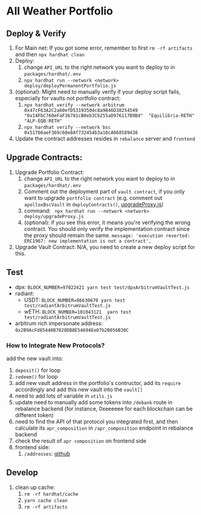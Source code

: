 # All Weather Portfolio

## Deploy & Verify

1. For Main net: If you got some error, remember to first `rm -rf artifacts` and then `npx hardhat clean`
2. Deploy:
    1. change `API_URL` to the right network you want to deploy to in `packages/hardhat/.env`
    2. `npx hardhat run --network <network> deploy/deployPermanentPortfolio.js`
3. (optional): Might need to manually verify if your deploy script fails, especially for vaults not portfolio contract:
    1. `npx hardhat verify --network arbitrum 0x47cF63A2C2a60efD53193504c8a9846D38254549 "0x14FbC760eFaF36781cB0eb3Cb255aD976117B9Bd"  "Equilibria-RETH" "ALP-EQB-RETH"`
    2. `npx hardhat verify --network bsc 0x51766aeF369c60e8Af732454b3a10cA068589438`
3. Update the contract addresses resides in `rebalance` server and `frontend`

## Upgrade Contracts:

1. Upgrade Portfolio Contract:
    1. change `API_URL` to the right network you want to deploy to in `packages/hardhat/.env`
    2. Comment out the deployment part of `vault contract`, if you only want to upgrade `portfolio contract` (e.g. comment out `apolloxBscVault` in `deployContracts()`, [upgradeProxy.js](https://github.com/all-weather-protocol/contract/blob/master/packages/hardhat/deploy/upgradeProxy.js#L19C47-L19C47))
    3. command: ` npx hardhat run --network <network> deploy/upgradeProxy.js`
    4. (optional): if you see this error, it means you're verifying the wrong contract. You should only verify the implementation contract since the proxy should remain the same. `message: 'execution reverted: ERC1967: new implementation is not a contract',`
2. Upgrade Vault Contract: N/A, you need to create a new deploy script for this.

## Test

* dpx: `BLOCK_NUMBER=97022421 yarn test test/dpxArbitrumVaultTest.js`
* radiant:
    * USDT: `BLOCK_NUMBER=86630670 yarn test test/radiantArbitrumVaultTest.js`
    * wETH: `BLOCK_NUMBER=101043121  yarn test test/radiantArbitrumVaultTest.js`
* arbitrum rich impersonate address: `0x2B9AcFd85440B7828DB8E54694Ee07b2B056B30C`

### How to Integrate New Protocols?

add the new vault into:
1. `deposit()` for loop
2. `redeem()` for loop
3. add new vault address in the portfolio's contructor, add its `require` accordingly and add this new vault into the `vault[]`
4. need to add lots of variable in `utils.js`
5. update need to manually add some tokens into `/debank` route in rebalance backend (for instance, 0xeeeeee for each blockchain can be different token)
6. need to find the API of that protocol you integrated first, and then calculate its `apr_composition` in `/apr_composition` endpoint in rebalance backend
7. check the result of `apr composition` on frontend side
8. frontend side:
    1. `/addresses`: [github](https://github.com/all-weather-protocol/all-weather-frontend/blob/94dc69d2307b1b3af056c284e6164d6b21395141/utils/rebalanceSuggestions.js#L26C32-L26C32)

## Develop

1. clean up cache:
    1. `rm -rf hardhat/cache`
    2. `yarn cache clean`
    3. `rm -rf artifacts`